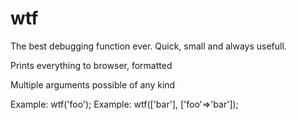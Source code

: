 # wtf
The best debugging function ever. Quick, small and always usefull. 

Prints everything to browser, formatted

Multiple arguments possible of any kind

Example: wtf('foo');
Example: wtf(['bar'], ['foo'=>'bar']);
